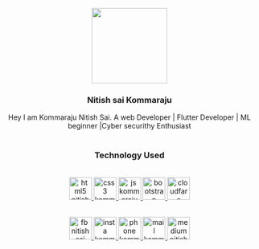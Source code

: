 <p align="center">
  <a href="http://nitishsaikommaraju.ml/">
    <img src="https://avatars2.githubusercontent.com/u/30683073?s=400&v=4" width="150">
  </a>
</p>

<h3 align="center">Nitish sai Kommaraju</h3>
<p align="center">
  Hey I am Kommaraju Nitish Sai. A web Developer | Flutter Developer | ML beginner |Cyber securithy Enthusiast
  <br>
  <br>
</p>
<h3 align="center">Technology Used</h3>
<p align="center">
  <br><a href="https://www.w3.org/TR/html5/">
    <img src="https://img.icons8.com/ios-glyphs/52/000000/html.png" alt="html5 nitish sai kommaraju" width="45px">
  </a>
  <a href="https://www.w3.org/Style/CSS/">
    <img src="https://img.icons8.com/ios/52/000000/css-filetype-filled.png" width="45px" alt="css3 kommaraju nitish sai">
  </a>
  <a href="https://developer.mozilla.org/en-US/docs/Web/JavaScript">
   <img src="https://img.icons8.com/nolan/52/000000/js.png" width="45px" alt="js kommaraju nitish sai">
  </a>
  <a href="https://getbootstrap.com/">
    <img src="https://getbootstrap.com/docs/4.3/assets/brand/bootstrap-solid.svg" width="45px" alt="bootstrap kommaraju nitish sai">
    </a>
    <a href="https://www.cloudflare.com/">
    <img src="https://img.icons8.com/metro/52/000000/storm.png" width="45px" alt="cloudfare kommaraju nitish sai">
    </a>
  
</p>

<p align="center">
  <br><a href="https://www.facebook.com/nitish.sai.09">
    <img src="https://github.com/nitishsai9/nitishsai9.github.io/blob/master/img/fb.png" alt="fb nitish sai kommaraju" width="45px">
  </a>
  <a href="https://www.instagram.com/nitish_sai/">
    <img src="https://github.com/nitishsai9/nitishsai9.github.io/blob/master/img/insta.png" width="45px" alt="insta kommaraju nitish sai">
  </a>
  <a href="callto:+91 8333854477">
    <img src="https://github.com/nitishsai9/nitishsai9.github.io/blob/master/img/phone.png" width="45px" alt="phone kommaraju nitish sai">
  </a>
  <a href="mailto:Kommaraju.nitish.9@gmail.com">
    <img src="https://github.com/nitishsai9/nitishsai9.github.io/blob/master/img/email.png" width="45px" alt="mail kommaraju nitish sai">
    </a>
  <a href="https://medium.com/@kommaraju.nitish.9">
    <img src="https://github.com/nitishsai9/nitishsai9.github.io/blob/master/img/lol.png" width="45px" alt="medium nitish sai kommaraju">
  </a>
</p>

